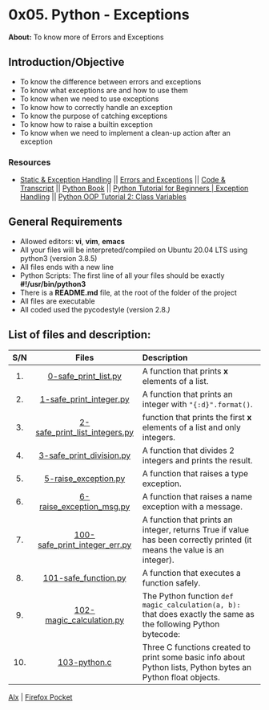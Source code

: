 # 0x05. Python - Exceptions
**About:** To know more of Errors and Exceptions
## Introduction/Objective
* To know the difference between errors and exceptions
* To know what exceptions are and how to use them
* To know when we need to use exceptions
* To know how to correctly handle an exception
* To know the purpose of catching exceptions
* To know how to raise a builtin exception
* To know when we need to implement a clean-up action after an exception

### Resources
* [Static & Exception Handling](https://www.youtube.com/watch?v=7vbgD-3s-w4) || [Errors and Exceptions](https://docs.python.org/3/tutorial/errors.html) || [Code & Transcript](http://goo.gl/QqtV7L) || [Python Book](http://amzn.to/2aapV6S) || [Python Tutorial for Beginners | Exception Handling](https://www.youtube.com/watch?v=6SPDvPK38tw) || [Python OOP Tutorial 2: Class Variables](https://www.youtube.com/watch?v=BJ-VvGyQxho)

## General Requirements
* Allowed editors: **vi**, **vim**, **emacs**
* All your files will be interpreted/compiled on Ubuntu 20.04 LTS using python3 (version 3.8.5)
* All files ends with a new line
* Python Scripts: The first line of all your files should be exactly **#!/usr/bin/python3**
* There is a **README.md** file, at the root of the folder of the project
* All files are executable
* All coded used the pycodestyle (version 2.8.*)*

## List of files and description:
| S/N   |       Files          |        Description  |
|:-----:|:--------------------:|:-------------------|
|1. | [0-safe_print_list.py](https://github.com/Dikachis/alx-higher_level_programming/blob/master/0x05-python-exceptions/0-safe_print_list.py) | A function that prints **x** elements of a list.|
|2. | [1-safe_print_integer.py](https://github.com/Dikachis/alx-higher_level_programming/blob/master/0x05-python-exceptions/1-safe_print_integer.py)| A function that prints an integer with ``"{:d}".format()``.|
|3. | [2-safe_print_list_integers.py](https://github.com/Dikachis/alx-higher_level_programming/blob/master/0x05-python-exceptions/2-safe_print_list_integers.py) | function that prints the first **x** elements of a list and only integers.|
|4. | [3-safe_print_division.py](https://github.com/Dikachis/alx-higher_level_programming/blob/master/0x05-python-exceptions/3-safe_print_division.py)| A function that divides 2 integers and prints the result.|
|5. | [5-raise_exception.py](https://github.com/Dikachis/alx-higher_level_programming/blob/master/0x05-python-exceptions/5-raise_exception.py) | A function that raises a type exception.|
|6. | [6-raise_exception_msg.py](https://github.com/Dikachis/alx-higher_level_programming/blob/master/0x05-python-exceptions/6-raise_exception_msg.py)| A function that raises a name exception with a message.|
|7. | [100-safe_print_integer_err.py](https://github.com/Dikachis/alx-higher_level_programming/blob/master/0x05-python-exceptions/100-safe_print_integer_err.py) | A function that prints an integer, returns True if value has been correctly printed (it means the value is an integer).|
|8. | [101-safe_function.py](https://github.com/Dikachis/alx-higher_level_programming/blob/master/0x05-python-exceptions/101-safe_function.py)| A function that executes a function safely. |
|9. | [102-magic_calculation.py](https://github.com/Dikachis/alx-higher_level_programming/blob/master/0x05-python-exceptions/102-magic_calculation.py) | The Python function ``def magic_calculation(a, b):`` that does exactly the same as the following Python bytecode:|
|10. | [103-python.c](https://github.com/Dikachis/alx-higher_level_programming/blob/master/0x05-python-exceptions/103-python.c)| Three C functions created to print some basic info about Python lists, Python bytes an Python float objects.|

[Alx](https://alx-intranet.hbtn.io/projects/245) | [Firefox Pocket](https://getpocket.com/my-list?src=navbar)
